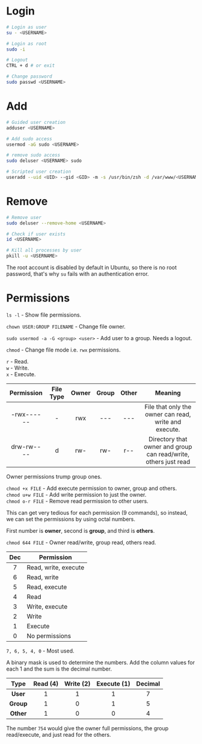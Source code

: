 # Login

```bash
# Login as user
su - <USERNAME>

# Login as root
sudo -i

# Logout
CTRL + d # or exit

# Change password
sudo passwd <USERNAME>
```

# Add

```bash
# Guided user creation
adduser <USERNAME>

# Add sudo access
usermod -aG sudo <USERNAME>

# remove sudo access
sudo deluser <USERNAME> sudo

# Scripted user creation
useradd --uid <UID> --gid <GID> -m -s /usr/bin/zsh -d /var/www/<USERNAME> --password <PASSWORD> <USERNAME>
```

# Remove

```bash
# Remove user
sudo deluser --remove-home <USERNAME>

# Check if user exists
id <USERNAME>

# Kill all processes by user
pkill -u <USERNAME>
```

The root account is disabled by default in Ubuntu, so there is no root password, that's why `su` fails with an authentication error.

# Permissions

`ls -l` - Show file permissions.

`chown USER:GROUP FILENAME` - Change file owner.

`sudo usermod -a -G <group> <user>` - Add user to a group. Needs a logout.

`chmod` - Change file mode i.e. `rwx` permissions.

`r` - Read.  
`w` - Write.  
`x` - Execute.

| Permission | File Type | Owner | Group | Other |                             Meaning                             |
| :--------: | :-------: | :---: | :---: | :---: | :-------------------------------------------------------------: |
| -rwx------ |     -     |  rwx  |  ---  |  ---  |      File that only the owner can read, write and execute.      |
| drw-rw---- |     d     |  rw-  |  rw-  |  r--  | Directory that owner and group can read/write, others just read |

Owner permissions trump group ones.

`chmod +x FILE` - Add execute permission to owner, group and others.  
`chmod u+w FILE` - Add write permission to just the owner.  
`chmod o-r FILE` - Remove read permission to other users.

This can get very tedious for each permission (9 commands), so instead, we can set the permissions by using octal numbers.

First number is **owner**, second is **group**, and third is **others**.

`chmod 644 FILE` - Owner read/write, group read, others read.

| Dec | Permission           |
| :-: | -------------------- |
|  7  | Read, write, execute |
|  6  | Read, write          |
|  5  | Read, execute        |
|  4  | Read                 |
|  3  | Write, execute       |
|  2  | Write                |
|  1  | Execute              |
|  0  | No permissions       |

`7, 6, 5, 4, 0` - Most used.

A binary mask is used to determine the numbers. Add the column values for each 1 and the sum is the decimal number.

|   Type    | Read (4) | Write (2) | Execute (1) | Decimal |
| :-------: | :------: | :-------: | :---------: | :-----: |
| **User**  |    1     |     1     |      1      |    7    |
| **Group** |    1     |     0     |      1      |    5    |
| **Other** |    1     |     0     |      0      |    4    |

The number `754` would give the owner full permissions, the group read/execute, and just read for the others.
